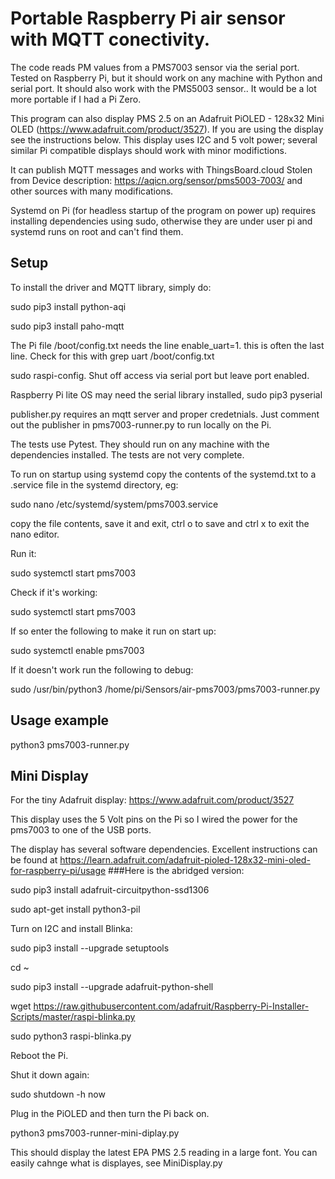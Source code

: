 # Portable Raspberry Pi air sensor with MQTT conectivity.

The code reads PM values from a PMS7003 sensor via the serial port. Tested on Raspberry Pi, 
but it should work on any machine with Python and serial port. It should also work with the PMS5003 sensor..  It would be
a lot more portable if I had a Pi Zero. 

This program can also display PMS 2.5 on an Adafruit PiOLED - 128x32 Mini OLED (https://www.adafruit.com/product/3527). 
If you are using the display see the instructions below. This display uses I2C and 5 volt power; several similar 
Pi compatible displays should work with minor modifictions.

It can publish MQTT messages and works with ThingsBoard.cloud
Stolen from Device description: <https://aqicn.org/sensor/pms5003-7003/> and other sources with many modifications.

Systemd on Pi (for headless startup of the program on power up) requires installing dependencies using sudo, otherwise they are under user pi and
systemd runs on root and can't find them.


## Setup

To install the driver and MQTT library, simply do:

sudo pip3 install python-aqi

sudo pip3 install paho-mqtt

The Pi file /boot/config.txt needs the line enable_uart=1. this is often the last line.
Check for this with grep uart /boot/config.txt

sudo raspi-config. Shut off access via serial port but leave port enabled.

Raspberry Pi lite OS may need the serial library installed, sudo pip3 pyserial

publisher.py requires an mqtt server and proper credetnials. Just comment out the publisher in pms7003-runner.py 
to run locally on the Pi.

The tests use Pytest. They should run on any machine with the dependencies installed. The tests are not very complete.

To run on startup using systemd copy the contents of the systemd.txt to a .service file in the systemd directory, eg:

sudo nano /etc/systemd/system/pms7003.service

copy the file contents, save it and exit, ctrl o to save and ctrl x to exit the nano editor.

Run it:

sudo systemctl start pms7003

Check if it's working:

sudo systemctl start pms7003

If so enter the following to make it run on start up:

sudo systemctl enable pms7003 

If it doesn't work run the following to debug: 

sudo /usr/bin/python3 /home/pi/Sensors/air-pms7003/pms7003-runner.py


## Usage example

python3 pms7003-runner.py

## Mini Display
For the tiny Adafruit display: https://www.adafruit.com/product/3527

This display uses the 5 Volt pins on the Pi so I wired the power for the pms7003 to one of the USB ports.

The display has several software dependencies. Excellent instructions can be found at 
https://learn.adafruit.com/adafruit-pioled-128x32-mini-oled-for-raspberry-pi/usage 
###Here is the abridged version:

sudo pip3 install adafruit-circuitpython-ssd1306

sudo apt-get install python3-pil

Turn on I2C and install Blinka:

sudo pip3 install --upgrade setuptools

cd ~

sudo pip3 install --upgrade adafruit-python-shell

wget https://raw.githubusercontent.com/adafruit/Raspberry-Pi-Installer-Scripts/master/raspi-blinka.py

sudo python3 raspi-blinka.py

Reboot the Pi.

Shut it down again:

sudo shutdown -h now

Plug in the PiOLED and then turn the Pi back on.

python3 pms7003-runner-mini-diplay.py

This should display the latest EPA PMS 2.5 reading in a large font. You can easily cahnge what is displayes, 
see MiniDisplay.py



